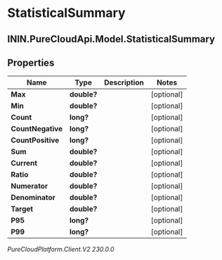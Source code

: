# StatisticalSummary

## ININ.PureCloudApi.Model.StatisticalSummary

## Properties

|Name | Type | Description | Notes|
|------------ | ------------- | ------------- | -------------|
| **Max** | **double?** |  | [optional] |
| **Min** | **double?** |  | [optional] |
| **Count** | **long?** |  | [optional] |
| **CountNegative** | **long?** |  | [optional] |
| **CountPositive** | **long?** |  | [optional] |
| **Sum** | **double?** |  | [optional] |
| **Current** | **double?** |  | [optional] |
| **Ratio** | **double?** |  | [optional] |
| **Numerator** | **double?** |  | [optional] |
| **Denominator** | **double?** |  | [optional] |
| **Target** | **double?** |  | [optional] |
| **P95** | **long?** |  | [optional] |
| **P99** | **long?** |  | [optional] |



_PureCloudPlatform.Client.V2 230.0.0_
